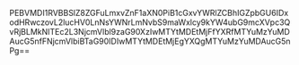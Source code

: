 PEBVMDI1RVBBSlZ8ZGFuLmxvZnF1aXN0PiB1cGxvYWRlZCBhIGZpbGU6IDxodHRwczovL2lucHV0LnNsYWNrLmNvbS9maWxlcy9kYW4ubG9mcXVpc3QvRjBLMkNITEc2L3NjcmVlbl9zaG90XzIwMTYtMDEtMjFfYXRfMTYuMzYuMDAucG5nfFNjcmVlbiBTaG90IDIwMTYtMDEtMjEgYXQgMTYuMzYuMDAucG5nPg==